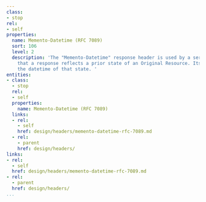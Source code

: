 ```yaml
---
class:
- stop
rel:
- self
properties:
  name: Memento-Datetime (RFC 7089)
  sort: 106
  level: 2
  description: 'The "Memento-Datetime" response header is used by a server to indicate
    that a response reflects a prior state of an Original Resource. Its value expresses
    the datetime of that state. '
entities:
- class:
  - stop
  rel:
  - self
  properties:
    name: Memento-Datetime (RFC 7089)
  links:
  - rel:
    - self
    href: design/headers/memento-datetime-rfc-7089.md
  - rel:
    - parent
    href: design/headers/
links:
- rel:
  - self
  href: design/headers/memento-datetime-rfc-7089.md
- rel:
  - parent
  href: design/headers/
...
```

